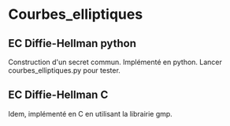 # Courbes_elliptiques

## EC Diffie-Hellman python
Construction d'un secret commun. Implémenté en python. Lancer courbes_elliptiques.py pour tester.

## EC Diffie-Hellman C
Idem, implémenté en C en utilisant la librairie gmp.